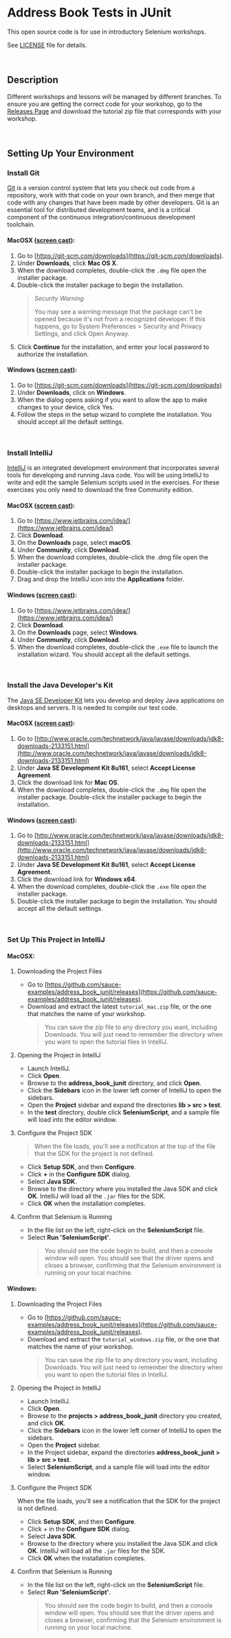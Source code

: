 # Address Book Tests in JUnit

This open source code is for use in introductory Selenium workshops.

See [LICENSE](https://github.com/sauce-examples/address_book_junit/LICENSE.md) file for details.

<br />

## Description

Different workshops and lessons will be managed by different branches. To ensure you are getting
the correct code for your workshop, go to the [Releases Page](https://github.com/titusfortner/address_book_junit/releases/)
and download the tutorial zip file that corresponds with your workshop.

<br />

## Setting Up Your Environment

### Install Git

[Git](https://git-scm.com/doc) is a version control system that lets you check out code from a repository, 
work with that code on your own branch, and then merge that code with any changes that have been made by other developers. 
Git is an essential tool for distributed development teams, and is a critical component of the continuous 
integration/continuous development toolchain.

#### MacOSX ([screen cast](https://youtu.be/N0cNxpbWUXs)):

1. Go to [https://git-scm.com/downloads](https://git-scm.com/downloads).
2. Under **Downloads**, click **Mac OS X**.
3. When the download completes, double-click the `.dmg` file open the installer package.
4. Double-click the installer package to begin the installation.
    > *Security Warning*
    >
    > You may see a warning message that the package can't be opened because it's not from a recognized developer. 
    If this happens, go to System Preferences > Security and Privacy Settings, and click Open Anyway.
5. Click **Continue** for the installation, and enter your local password to authorize the installation.

#### Windows ([screen cast](https://youtu.be/rQX7-Xataa0)):

1. Go to [https://git-scm.com/downloads](https://git-scm.com/downloads)
2. Under **Downloads**, click on **Windows**.
3. When the dialog opens asking if you want to allow the app to make changes to your device, click Yes.
4. Follow the steps in the setup wizard to complete the installation. You should accept all the default settings.
<br />

### Install IntelliJ

[IntelliJ](https://www.jetbrains.com/idea/) is an integrated development environment that incorporates several tools for developing and running Java code. You will be using IntelliJ to write and edit the sample Selenium scripts used in the exercises.  For these exercises you only need to download the free Community edition.

#### MacOSX ([screen cast](https://youtu.be/XyVyk5u2eac)):

1. Go to [https://www.jetbrains.com/idea/](https://www.jetbrains.com/idea/)
2. Click **Download**.
3. On the **Downloads** page, select **macOS**.
4. Under **Community**, click **Download**.
5. When the download completes, double-click the .dmg file open the installer package.
6. Double-click the installer package to begin the installation.
7. Drag and drop the IntelliJ icon into the **Applications** folder.

#### Windows ([screen cast](https://youtu.be/8ysBHlJN57g)):

1. Go to [https://www.jetbrains.com/idea/](https://www.jetbrains.com/idea/)
2. Click **Download**.
3. On the **Downloads** page, select **Windows**.
4. Under **Community**, click **Download**.
5. When the download completes, double-click the `.exe` file to launch the installation wizard. 
You should accept all the default settings.
<br />

### Install the Java Developer's Kit

The [Java SE Developer Kit](http://www.oracle.com/technetwork/java/javase/overview/index.html) lets you develop and 
deploy Java applications on desktops and servers. It is needed to compile our test code.

#### MacOSX ([screen cast](https://youtu.be/QIPv7oiWZR4)):

1. Go to [http://www.oracle.com/technetwork/java/javase/downloads/jdk8-downloads-2133151.html](http://www.oracle.com/technetwork/java/javase/downloads/jdk8-downloads-2133151.html)
2. Under **Java SE Development Kit 8u161**, select **Accept License Agreement**.
3. Click the download link for **Mac OS**.
4. When the download completes, double-click the `.dmg` file open the installer package.
Double-click the installer package to begin the installation.

#### Windows ([screen cast](https://youtu.be/5Vww6KUq5Mk)):

1. Go to [http://www.oracle.com/technetwork/java/javase/downloads/jdk8-downloads-2133151.html](http://www.oracle.com/technetwork/java/javase/downloads/jdk8-downloads-2133151.html)
2. Under **Java SE Development Kit 8u161**, select **Accept License Agreement**.
3. Click the download link for **Windows x64**.
4. When the download completes, double-click the `.exe` file open the installer package.
5. Double-click the installer package to begin the installation. You should accept all the default settings.
<br />

### Set Up This Project in IntelliJ

#### MacOSX:

1. Downloading the Project Files
    * Go to [https://github.com/sauce-examples/address_book_junit/releases](https://github.com/sauce-examples/address_book_junit/releases).
    * Download and extract the latest `tutorial_mac.zip` file, or the one that matches the name of your workshop.
        > You can save the zip file to any directory you want, including Downloads. You will just need to remember the 
        directory when you want to open the tutorial files in IntelliJ. 

2. Opening the Project in IntelliJ
    * Launch IntelliJ.
    * Click **Open**.
    * Browse to the **address_book_junit** directory, and click **Open**.
    * Click the **Sidebars** icon in the lower left corner of IntelliJ to open the sidebars.
    * Open the **Project** sidebar and expand the directories **lib > src > test**.
    * In the **test** directory, double click **SeleniumScript**, and a sample file will load into the editor window.

3. Configure the Project SDK

     > When the file loads, you'll see a notification at the top of the file that the SDK for the project is not defined.
    * Click **Setup SDK**, and then **Configure**.
    * Click **+** in the **Configure SDK** dialog.
    * Select **Java SDK**.
    * Browse to the directory where you installed the Java SDK and click **OK**. IntelliJ will load all the `.jar` files for the SDK. 
    * Click **OK** when the installation completes.

4. Confirm that Selenium is Running
    * In the file list on the left, right-click on the **SeleniumScript** file.
    * Select **Run 'SeleniumScript'**.
        >You should see the code begin to build, and then a console window will open. You should see that the driver opens and 
        closes a browser, confirming that the Selenium environment is running on your local machine.

#### Windows:

1. Downloading the Project Files
    * Go to [https://github.com/sauce-examples/address_book_junit/releases](https://github.com/sauce-examples/address_book_junit/releases).
    * Download and extract the `tutorial_windows.zip` file, or the one that matches the name of your workshop.
        > You can save the zip file to any directory you want, including Downloads. You will just need to remember the 
        directory when you want to open the tutorial files in IntelliJ.

2. Opening the Project in IntelliJ
    * Launch IntelliJ.
    * Click **Open**.
    * Browse to the **projects > address_book_junit** directory you created, and click **OK**.
    * Click the **Sidebars** icon in the lower left corner of IntelliJ to open the sidebars.
    * Open the **Project** sidebar.
    * In the Project sidebar, expand the directories **address_book_junit > lib > src > test**.
    * Select **SeleniumScript**, and a sample file will load into the editor window.

3. Configure the Project SDK

    When the file loads, you'll see a notification that the SDK for the project is not defined.
    * Click **Setup SDK**, and then **Configure**.
    * Click + in the **Configure SDK** dialog.
    * Select **Java SDK**.
    * Browse to the directory where you installed the Java SDK and click **OK**. IntelliJ will load all the `.jar` files for the SDK. 
    * Click **OK** when the installation completes.

4. Confirm that Selenium is Running
    * In the file list on the left, right-click on the **SeleniumScript** file.
    * Select **Run 'SeleniumScript'**.
        > You should see the code begin to build, and then a console window will open. You should see that the driver opens and 
        closes a browser, confirming that the Selenium environment is running on your local machine.

